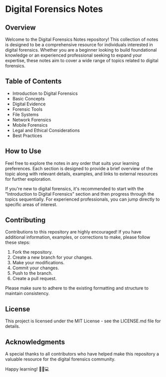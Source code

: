 # Digital Forensics Notes

## Overview

Welcome to the Digital Forensics Notes repository! This collection of notes is designed to be a comprehensive resource for individuals interested in digital forensics. Whether you are a beginner looking to build foundational knowledge or an experienced professional seeking to expand your expertise, these notes aim to cover a wide range of topics related to digital forensics.

## Table of Contents

- Introduction to Digital Forensics
- Basic Concepts
- Digital Evidence
- Forensic Tools
- File Systems
- Network Forensics
- Mobile Forensics
- Legal and Ethical Considerations
- Best Practices
  
## How to Use

Feel free to explore the notes in any order that suits your learning preferences. Each section is designed to provide a brief overview of the topic along with relevant details, examples, and links to external resources for further exploration.

If you're new to digital forensics, it's recommended to start with the "Introduction to Digital Forensics" section and then progress through the topics sequentially. For experienced professionals, you can jump directly to specific areas of interest.

## Contributing

Contributions to this repository are highly encouraged! If you have additional information, examples, or corrections to make, please follow these steps:

1. Fork the repository.
2. Create a new branch for your changes.
3. Make your modifications.
4. Commit your changes.
5. Push to the branch.
6. Create a pull request.

Please make sure to adhere to the existing formatting and structure to maintain consistency.

## License

This project is licensed under the MIT License - see the LICENSE.md file for details.

## Acknowledgments

A special thanks to all contributors who have helped make this repository a valuable resource for the digital forensics community.

Happy learning! 🕵️‍♂️💻
